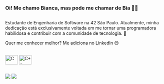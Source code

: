 ### Oi! Me chamo Bianca, mas pode me chamar de Bia 👋🏾


##

Estudante de Engenharia de Software na 42 São Paulo. Atualmente, minha dedicação está exclusivamente voltada em me tornar uma programadora habilidosa e contribuir com a comunidade de tecnologia. 📖

Quer me conhecer melhor? Me adiciona no LinkedIn 😊

<div style="display: inline-block"><br>
    <img align="center" alt="C" height="30" width="40" src="https://cdn.jsdelivr.net/gh/devicons/devicon/icons/c/c-original.svg" />
    <img align="center" alt="C++" height="30" width="40" src="https://cdn.jsdelivr.net/gh/devicons/devicon/icons/cplusplus/cplusplus-original.svg" />
</div>

##

<div> 
 <a href="https://www.instagram.com/bia_biancasantana/?igshid=OGQ5ZDc2ODk2ZA%3D%3D" target="_blank"><img src="https://img.shields.io/badge/-Instagram-%23E4405F?style=for-the-badge&logo=instagram&logoColor=white" target="_blank"></a>
 <a href="https://www.linkedin.com/in/biancasantanas/" target="_blank"><img src="https://img.shields.io/badge/-LinkedIn-%230077B5?style=for-the-badge&logo=linkedin&logoColor=white" target="_blank"></a>
  
</div>
